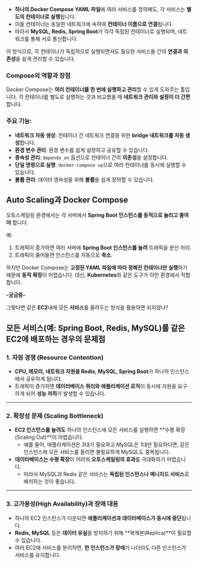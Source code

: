 - **하나의 Docker Compose YAML 파일**에 여러 서비스를 정의해도, 각 서비스는 **별도의 컨테이너로 실행**됩니다.
- 이들 컨테이너는 동일한 네트워크에 속하여 **컨테이너 이름으로 연결**됩니다.
- 따라서 **MySQL, Redis, Spring Boot**가 각각 독립된 컨테이너로 실행되며, 네트워크를 통해 서로 통신합니다.

이 방식으로, 각 컨테이너가 독립적으로 실행되면서도 필요한 서비스들 간의 **연결과 의존성**을 쉽게 관리할 수 있습니다.

### **Compose의 역할과 장점**

Docker Compose는 **여러 컨테이너를 한 번에 실행하고 관리**할 수 있게 도와주는 툴입니다. 각 컨테이너를 별도로 실행하는 것과 비교했을 때 **네트워크 관리와 설정이 더 간편**합니다.

### 주요 기능:

- **네트워크 자동 생성**: 컨테이너 간 네트워크 연결을 위한 **bridge 네트워크를 자동 생성**합니다.
- **환경 변수 관리**: 환경 변수를 쉽게 설정하고 공유할 수 있습니다.
- **종속성 관리**: `depends_on` 옵션으로 컨테이너 간의 **의존성**을 설정합니다.
- **단일 명령으로 실행**: `docker-compose up`으로 여러 컨테이너를 동시에 실행할 수 있습니다.
- **볼륨 관리**: 데이터 영속성을 위해 **볼륨**을 쉽게 정의할 수 있습니다.

## **Auto Scaling과 Docker Compose**

오토스케일링 환경에서는 각 서버에서 **Spring Boot 인스턴스를 동적으로 늘리고 줄여야** 합니다.

예:

1. 트래픽이 증가하면 여러 서버에 **Spring Boot 인스턴스를 늘려** 트래픽을 분산 처리.
2. 트래픽이 줄어들면 인스턴스를 자동으로 **축소**.

하지만 Docker Compose는 **고정된 YAML 파일에 따라 정해진 컨테이너만 실행**하기 때문에 **동적 확장**이 어렵습니다. 대신, **Kubernetes**와 같은 도구가 이런 환경에서 적합합니다.

**-궁금증-**

그렇다면 같은 **EC2**내에 모든 **서비스**를 올려두는 방식을 활용하면 되지않나?

## **모든 서비스(예: Spring Boot, Redis, MySQL)를 같은 EC2에 배포하는 경우의 문제점**

### 1. **자원 경쟁 (Resource Contention)**

- **CPU, 메모리, 네트워크 자원을 Redis, MySQL, Spring Boot**가 하나의 인스턴스에서 공유하게 됩니다.
- 트래픽이 증가하면 **데이터베이스 쿼리와 애플리케이션 로직**이 동시에 자원을 요구하게 되어 **성능 저하**가 발생할 수 있습니다.

---

### 2. **확장성 문제 (Scaling Bottleneck)**

- **EC2 인스턴스를 늘려도** 하나의 인스턴스에 모든 서비스를 실행하면 **수평 확장(Scaling Out)**이 어렵습니다.
    - 예를 들어, 애플리케이션은 3대가 필요하고 MySQL은 1대만 필요하다면, 같은 인스턴스에 모든 서비스를 올리면 불필요하게 MySQL도 중복됩니다.
- **데이터베이스는 수평 확장**이 어려워 **오토스케일링의 효과**를 극대화하기 어렵습니다.
    - 따라서 MySQL과 Redis 같은 서비스는 **독립된 인스턴스나 매니지드 서비스**로 배치하는 것이 좋습니다.

---

### 3. **고가용성(High Availability)과 장애 대응**

- 하나의 EC2 인스턴스가 다운되면 **애플리케이션과 데이터베이스가 동시에 중단**됩니다.
- **Redis, MySQL** 등은 **데이터 유실**을 방지하기 위해 **복제본(Replica)**이 필요할 수 있습니다.
- 여러 EC2에 서비스를 분리하면, **한 인스턴스가 장애**가 나더라도 다른 인스턴스가 서비스를 유지합니다.